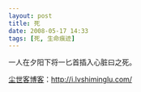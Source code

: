 ```yaml
---
layout: post
title: 死
date: 2008-05-17 14:33
tags: [死, 生命痕迹]
---
```

<div class="articleContent">
<div>一人在夕阳下将一匕首插入心脏曰之死。<span style="color: #0000ff; font-size: small;"></span></div>
</div>

<a href="http://i.lvshiminglu.com/">尘世客博客</a>：<a href="http://i.lvshiminglu.com/">http://i.lvshiminglu.com/</a>

